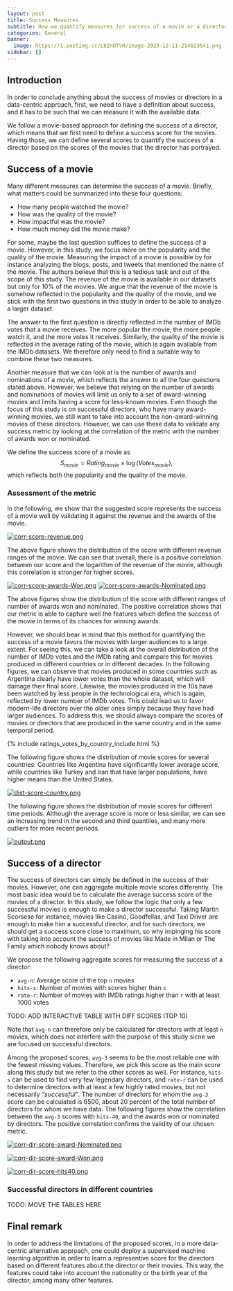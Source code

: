 ```yaml
---
layout: post
title: Success Measures
subtitle: How we quantify measures for success of a movie or a director
categories: General
banner:
  image: https://i.postimg.cc/L8ZnDTVR/image-2023-12-11-214623541.png
sidebar: []
---
```


<!-- TODO: Let's refer to this post in the other postes -->

## Introduction

In order to conclude anything about the success of movies or directors in a data-centric approach, first, we need to have a definition about success, and it has to be such that we can measure it with the available data.

We follow a movie-based approach for defining the success of a director, which means that we first need to define a success score for the movies. Having those, we can define several scores to quantify the success of a director based on the scores of the movies that the director has portrayed.

## Success of a movie

Many different measures can determine the success of a movie. Briefly, what matters could be summarized into these four questions:
  - How many people watched the movie?
  - How was the quality of the movie?
  - How impactful was the movie?
  - How much money did the movie make?

For some, maybe the last question suffices to define the success of a movie. However, in this study, we focus more on the popularity and the quality of the movie. Measuring the impact of a movie is possible by for instance analyzing the blogs, posts, and tweets that mentioned the name of the movie. The authors believe that this is a tedious task and out of the scope of this study. The revenue of the movie is available in our datasets but only for 10% of the movies. We argue that the revenue of the movie is somehow reflected in the popularity and the quality of the movie, and we stick with the first two questions in this study in order to be able to analyze a larger dataset.

The answer to the first question is directly reflected in the number of IMDb votes that a movie receives. The more popular the movie, the more people watch it, and the more votes it receives. Similarly, the quality of the movie is reflected in the average rating of the movie, which is again available from the IMDb datasets. We therefore only need to find a suitable way to combine these two measures.

Another measure that we can look at is the number of awards and nominations of a movie, which reflects the answer to all the four questions stated above. However, we believe that relying on the number of awards and nominations of movies will limit us only to a set of award-winning movies and limits having a score for less-known movies. Even though the focus of this study is on successful directors, who have many award-winning movies, we still want to take into account the non-award-winning movies of these directors. However, we can use these data to validate any success metric by looking at the correlation of the metric with the number of awards won or nominated.

We define the success score of a movie as
$$
S_{movie} = {Rating}_{movie} \times \log({Votes}_{movie}),
$$
which reflects both the popularity and the quality of the movie.

### Assessment of the metric

In the following, we show that the suggested score represents the success of a movie well by validating it against the revenue and the awards of the movie.

[![corr-score-revenue.png](https://i.postimg.cc/vDRQXghk/corr-score-revenue.png)](https://postimg.cc/m1wfgr0y)

The above figure shows the distribution of the score with different revenue ranges of the movie. We can see that overall, there is a positive correlation between our score and the logarithm of the revenue of the movie, although this correlation is stronger for higher scores.

[![corr-score-awards-Won.png](https://i.postimg.cc/MTTKG8XP/corr-score-awards-Won.png)](https://postimg.cc/XZR02mfd)
[![corr-score-awards-Nominated.png](https://i.postimg.cc/gkwXD3zS/corr-score-awards-Nominated.png)](https://postimg.cc/Lnp84YZL)

The above figures show the distribution of the score with different ranges of number of awards won and nominated. The positive correlation shows that our metric is able to capture well the features which define the success of the movie in terms of its chances for winning awards.

However, we should bear in mind that this method for quantifying the success of a movie favors the movies with larger audiences to a large extent. For seeing this, we can take a look at the overall distribution of the number of IMDb votes and the IMDb rating and compare this for movies produced in different countries or in different decades. In the following figures, we can observe that movies produced in some countries such as Argentina clearly have lower votes than the whole dataset, which will damage their final score. Likewise, the movies produced in the 10s have been watched by less people in the technological era, which is again, reflected by lower number of IMDb votes. This could lead us to favor modern-life directors over the older ones simply because they have had larger audiences. To address this, we should always compare the scores of movies or directors that are produced in the same country and in the same temporal period.

{% include ratings_votes_by_country_include.html %}


The following figure shows the distribution of movie scores for several countries. Countries like Argentina have significantly lower average score, while countries like Turkey and Iran that have larger populations, have higher means than the United States.

[![dist-score-country.png](https://i.postimg.cc/Pq6vyyw7/dist-score-country.png)](https://postimg.cc/HJyLsQ30)

The following figure shows the distribution of movie scores for different time periods. Although the average score is more or less similar, we can see an increasing trend in the second and third quantiles, and many more outliers for more recent periods.

[![output.png](https://i.postimg.cc/6Q74HRf5/output.png)](https://postimg.cc/3yTwNkqP)

## Success of a director

The success of directors can simply be defined in the success of their movies. However, one can aggregate multiple movie scores differently. 
The most basic idea would be to calculate the average success score of the movies of a director. In this study, we follow the logic that only a few successful movies is enough to make a director successful. Taking Martin Scorsese for instance, movies like Casino, Goodfellas, and Taxi Driver are enough to make him a successful director, and for such directors, we should get a success score close to maximum, so why impinging his score with taking into account the success of movies like Made in Milan or The Family which nobody knows about?

We propose the following aggregate scores for measuring the success of a director:

- `avg-n`: Average score of the top `n` movies
- `hits-s`: Number of movies with scores higher than `s`
- `rate-r`: Number of movies with IMDb ratings higher than `r` with at least 1000 votes

TODO: ADD INTERACTIVE TABLE WITH DIFF SCORES (TOP 10)

Note that `avg-n` can therefore only be calculated for directors with at least `n` movies, which does not interfere with the purpose of this study sicne we are focused on successful directors.

Among the proposed scores, `avg-3` seems to be the most reliable one with the fewest missing values. Therefore, we pick this score as the main score along this study but we refer to the other scores as well. For instance, `hits-s` can be used to find very few legendary directors, and `rate-r` can be used to determine directors with at least a few highly rated movies, but not necessarily *"successful"*. The number of directors for whom the `avg-3` score can be calculated is 6500, about 20 percent of the total number of directors for whom we have data. The following figures show the correlation between the `avg-3` scores with `hits-40`, and the awards won or nominated by directors. The positive correlation confirms the validity of our chosen metric.

[![corr-dir-score-award-Nominated.png](https://i.postimg.cc/X7Lpgxd0/corr-dir-score-award-Nominated.png)](https://postimg.cc/qztJJs1m)

[![corr-dir-score-award-Won.png](https://i.postimg.cc/g2BjCJgS/corr-dir-score-award-Won.png)](https://postimg.cc/fVmMXwnm)

[![corr-dir-score-hits40.png](https://i.postimg.cc/k5045H3W/corr-dir-score-hits40.png)](https://postimg.cc/7CNDsmLL)

### Successful directors in different countries

TODO: MOVE THE TABLES HERE


## Final remark

In order to address the limitations of the proposed scores, in a more data-centric alternative approach, one could deploy a supervised machine learning algorithm in order to learn a representive score for the directors based on different features about the director or their movies. This way, the features could take into account the nationality or the birth year of the director, among many other features.
